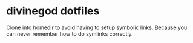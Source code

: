# divinegod dotfiles

Clone into homedir to avoid having to setup symbolic links. Because you can never remember how to do symlinks correctly.